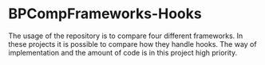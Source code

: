 # BPCompFrameworks-Hooks
The usage of the repository is to compare four different frameworks. In these projects it is possible to compare how they handle hooks. The way of implementation and the amount of code is in this project high priority. 
